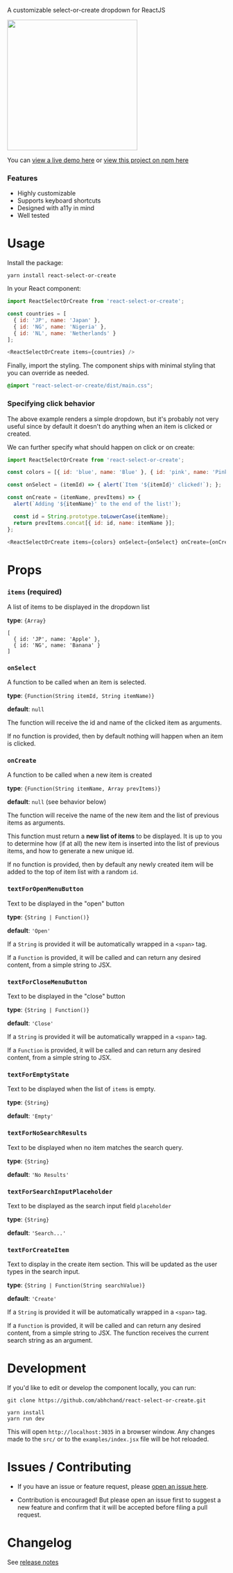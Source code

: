 A customizable select-or-create dropdown for ReactJS

<img src="meta/demo.gif" width="300" />

You can [view a live demo here](https://abhchand.me/demos/react-select-or-create) or [view this project on npm here](https://www.npmjs.com/package/react-select-or-create)

### Features

- Highly customizable
- Supports keyboard shortcuts
- Designed with a11y in mind
- Well tested

# Usage

Install the package:

```
yarn install react-select-or-create
```

In your React component:

```js
import ReactSelectOrCreate from 'react-select-or-create';

const countries = [
  { id: 'JP', name: 'Japan' },
  { id: 'NG', name: 'Nigeria' },
  { id: 'NL', name: 'Netherlands' }
];

<ReactSelectOrCreate items={countries} />
```

Finally, import the styling. The component ships with minimal styling that you can override as needed.

```scss
@import "react-select-or-create/dist/main.css";
```

### Specifying click behavior

The above example renders a simple dropdown, but it's probably not very useful since by default it doesn't do anything when an item is clicked or created.

We can further specify what should happen on click or on create:

```js
import ReactSelectOrCreate from 'react-select-or-create';

const colors = [{ id: 'blue', name: 'Blue' }, { id: 'pink', name: 'Pink' }];

const onSelect = (itemId) => { alert(`Item '${itemId}' clicked!`); };

const onCreate = (itemName, prevItems) => {
  alert(`Adding '${itemName}' to the end of the list!`);

  const id = String.prototype.toLowerCase(itemName);
  return prevItems.concat[{ id: id, name: itemName }];
};

<ReactSelectOrCreate items={colors} onSelect={onSelect} onCreate={onCreate} />
```

# Props


### `items` (required)

A list of items to be displayed in the dropdown list

**type**: `{Array}`

```
[
  { id: 'JP', name: 'Apple' },
  { id: 'NG', name: 'Banana' }
]
```

### `onSelect`

A function to be called when an item is selected.

**type**: `{Function(String itemId, String itemName)}`

**default**: `null`

The function will receive the id and name of the clicked item as arguments.

If no function is provided, then by default nothing will happen when an item is clicked.


### `onCreate`

A function to be called when a new item is created

**type**: `{Function(String itemName, Array prevItems)}`

**default**: `null` (see behavior below)

The function will receive the name of the new item and the list of previous items as arguments.

This function must return a **new list of items** to be displayed. It is up to you to determine how (if at all) the new item is inserted into the list of previous items, and how to generate a new unique id.

If no function is provided, then by default any newly created item will be added to the top of item list with a random `id`.

### `textForOpenMenuButton`

Text to be displayed in the "open" button

**type**: `{String | Function()}`

**default**: `'Open'`

If a `String` is provided it will be automatically wrapped in a `<span>` tag.

If a `Function` is provided, it will be called and can return any desired content, from a simple string to JSX.

### `textForCloseMenuButton`

Text to be displayed in the "close" button

**type**: `{String | Function()}`

**default**: `'Close'`

If a `String` is provided it will be automatically wrapped in a `<span>` tag.

If a `Function` is provided, it will be called and can return any desired content, from a simple string to JSX.

### `textForEmptyState`

Text to be displayed when the list of `items` is empty.

**type**: `{String}`

**default**: `'Empty'`

### `textForNoSearchResults`

Text to be displayed when no item matches the search query.

**type**: `{String}`

**default**: `'No Results'`


### `textForSearchInputPlaceholder`

Text to be displayed as the search input field `placeholder`

**type**: `{String}`

**default**: `'Search...'`


### `textForCreateItem`

Text to display in the create item section. This will be updated as the user types in the search input.

**type**: `{String | Function(String searchValue)}`

**default**: `'Create'`

If a `String` is provided it will be automatically wrapped in a `<span>` tag.

If a `Function` is provided, it will be called and can return any desired content, from a simple string to JSX. The function receives the current search string as an argument.


# Development

If you'd like to edit or develop the component locally, you can run:

```
git clone https://github.com/abhchand/react-select-or-create.git

yarn install
yarn run dev
```

This will open `http://localhost:3035` in a browser window. Any changes made to the `src/` or to the `examples/index.jsx` file will be hot reloaded.

# Issues / Contributing

- If you have an issue or feature request, please [open an issue here](https://github.com/abhchand/react-select-or-create/issues/new).

- Contribution is encouraged! But please open an issue first to suggest a new feature and confirm that it will be accepted before filing a pull request.

# Changelog

See [release notes](https://github.com/abhchand/react-select-or-create/releases)
